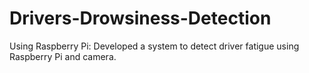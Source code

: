 # Drivers-Drowsiness-Detection
Using Raspberry Pi: Developed a system to detect driver fatigue using Raspberry Pi and camera. 
